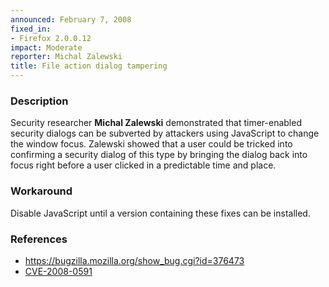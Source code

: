 ```yaml
---
announced: February 7, 2008
fixed_in:
- Firefox 2.0.0.12
impact: Moderate
reporter: Michal Zalewski
title: File action dialog tampering
---
```


<h3>Description</h3>

<p>Security researcher <strong>Michal Zalewski</strong> demonstrated
that timer-enabled security dialogs can be subverted by attackers using
JavaScript to change the window focus.  Zalewski showed that a user
could be tricked into confirming a security dialog of this type by
bringing the dialog back into focus right before a user clicked in
a predictable time and place.</p>

<h3>Workaround</h3>

<p>Disable JavaScript until a version containing these fixes can be installed.</p>

<h3>References</h3>

<ul>
  <li><a href="https://bugzilla.mozilla.org/show_bug.cgi?id=376473">
       https://bugzilla.mozilla.org/show_bug.cgi?id=376473</a></li>

  <li><a class="ex-ref" href="http://cve.mitre.org/cgi-bin/cvename.cgi?name=CVE-2008-0591">
       CVE-2008-0591</a></li>

</ul>



